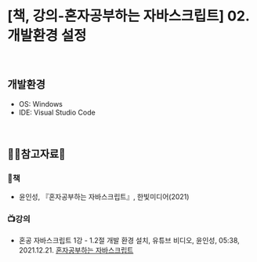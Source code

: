 # [책, 강의-혼자공부하는 자바스크립트] 02. 개발환경 설정

<br/>

## 개발환경
  * OS: Windows
  * IDE: Visual Studio Code 

<br/>

## :ok_woman:참고자료:bow:

### :book:책
* 윤인성, 『혼자공부하는 자바스크립트』, 한빛미디어(2021)

### :tv:강의
* 혼공 자바스크립트 1강 - 1.2절 개발 환경 설치, 유튜브 비디오, 윤인성, 05:38, 2021.12.21. [혼자공부하는 자바스크립트](https://www.youtube.com/watch?v=pwR0y76Od_U&list=PLBXuLgInP-5kxpAKy2DNXoebCse2grHjl&index=2)

